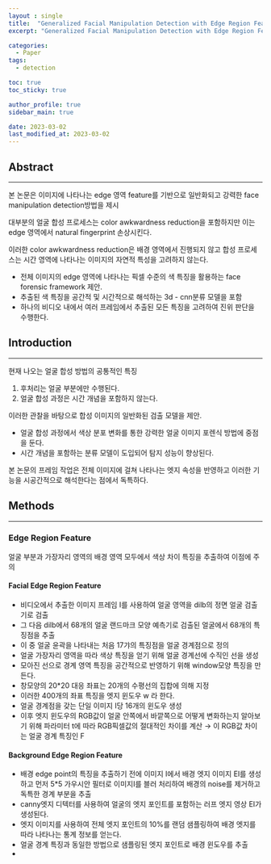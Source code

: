 ```yaml
---
layout : single
title:  "Generalized Facial Manipulation Detection with Edge Region Feature Extraction"
excerpt: "Generalized Facial Manipulation Detection with Edge Region Feature Extraction 논문 정리"

categories:
  - Paper
tags:
  - detection

toc: true
toc_sticky: true

author_profile: true
sidebar_main: true

date: 2023-03-02
last_modified_at: 2023-03-02
---
```


## Abstract

* * *

  

본 논문은 이미지에 나타나는 edge 영역 feature를 기반으로 일반화되고 강력한 face manipulation detection방법을 제시

대부분의 얼굴 합성 프로세스는 color awkwardness reduction을 포함하지만 이는 edge 영역에서 natural fingerprint 손상시킨다.

이러한 color awkwardness reduction은 배경 영역에서 진행되지 않고 합성 프로세스는 시간 영역에 나타나는 이미지의 자연적 특성을 고려하지 않는다.

- 전체 이미지의 edge 영역에 나타나는 픽셀 수준의 색 특징을 활용하는 face forensic framework 제안.
- 추출된 색 특징을 공간적 및 시간적으로 해석하는 3d - cnn분류 모델을 포함
- 하나의 비디오 내에서 여러 프레임에서 추출된 모든 특징을 고려하여 진위 판단을 수행한다.

  

## Introduction

* * *

  

현재 나오는 얼굴 합성 방법의 공통적인 특징

1. 후처리는 얼굴 부분에만 수행된다.
2. 얼굴 합성 과정은 시간 개념을 포함하지 않는다.

  

이러한 관찰을 바탕으로 합성 이미지의 일반화된 검출 모델을 제안.

- 얼굴 합성 과정에서 색상 분포 변화를 통한 강력한 얼굴 이미지 포렌식 방법에 중점을 둔다.
- 시간 개념을 포함하는 분류 모델이 도입되어 탐지 성능이 향상된다.

  

본 논문의 프레임 작업은 전체 이미지에 걸쳐 나타나는 엣지 속성을 반영하고 이러한 기능을 시공간적으로 해석한다는 점에서 독특하다.

  

## Methods

* * *

  

### Edge Region Feature

얼굴 부분과 가장자리 영역의 배경 영역 모두에서 색상 차이 특징을 추출하여 이점에 주의

  

#### Facial Edge Region Feature

- 비디오에서 추출한 이미지 프레임 I를 사용하여 얼굴 영역을 dilb의 정면 얼굴 검출기로 검출
- 그 다음 dilb에서 68개의 얼굴 랜드마크 모양 예측기로 검출된 얼굴에서 68개의 특징점을 추출
- 이 중 얼굴 윤곽을 나타내는 처음 17갸의 특징점을 얼굴 경계점으로 정의
- 얼굴 가장자리 영역을 따라 색상 특징을 얻기 위해 얼굴 경계선에 수직인 선을 생성
- 모아진 선으로 경계 영역 특징을 공간적으로 반영하기 위해 window모양 특징을 만든다.
- 창모양의 20\*20 대응 좌표는 20개의 수평선의 집합에 의해 지정
- 이러한 400개의 좌표 특징을 엣지 윈도우 w 라 한다.
- 얼굴 경계점을 갖는 단일 이미지 I당 16개의 윈도우 생성
- 이후 엣지 윈도우의 RGB값이 얼굴 안쪽에서 바깥쪽으로 어떻게 변화하는지 알아보기 위해 파라미터 t에 따라 RGB픽셀값의 절대적인 차이를 계산 → 이 RGB값 차이는 얼굴 경계 특징인 F

  

#### Background Edge Region Feature

- 배경 edge point의 특징을 추출하기 전에 이미지 I에서 배경 엣지 이미지 EI를 생성하고 먼저 5\*5 가우시안 필터로 이미지I를 블러 처리하여 배경의 noise를 제거하고 독특한 경계 부분을 추출
- canny엣지 디텍터를 사용하여 얼굴의 엣지 포인트를 포함하는 러프 엣지 영상 EI가 생성된다.
- 엣지 이미지를 사용하여 전체 엣지 포인트의 10%를 랜덤 샘플링하여 배경 엣지를 따라 나타나는 통계 정보를 얻는다.
- 얼굴 경계 특징과 동일한 방법으로 샘플링된 엣지 포인트로 배경 윈도우를 추출
-